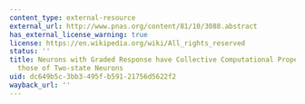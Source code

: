 ```yaml
---
content_type: external-resource
external_url: http://www.pnas.org/content/81/10/3088.abstract
has_external_license_warning: true
license: https://en.wikipedia.org/wiki/All_rights_reserved
status: ''
title: Neurons with Graded Response have Collective Computational Properties Like
  those of Two-state Neurons
uid: dc649b5c-3bb3-495f-b591-21756d5622f2
wayback_url: ''
---
```

